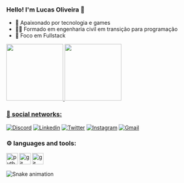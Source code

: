 ### Hello! I'm Lucas Oliveira 👋

- 🌱 Apaixonado por tecnologia e games
- ✍🏼 Formado em engenharia civil em transição para programação
- 🦾 Foco em Fullstack

<div>
  <a href="https://github.com/Lucasbxd">
  <img height="150em" src="https://github-readme-stats.vercel.app/api?username=lucasbxd&show_icons=true&theme=dark&include_all_commits=true&count_private=true"/>
  <img height="150em" src="https://github-readme-stats.vercel.app/api/top-langs/?username=lucasbxd&layout=compact&langs_count=16&theme=dark"/>
</div>

### 📌 social networks:

[![Discord](https://img.shields.io/badge/Discord-7289DA?style=for-the-badge&logo=discord&logoColor=white)]()
[![Linkedin](https://img.shields.io/badge/LinkedIn-0077B5?style=for-the-badge&logo=linkedin&logoColor=white)]()
[![Twitter](https://img.shields.io/badge/Twitter-1DA1F2?style=for-the-badge&logo=twitter&logoColor=white)]()
[![Instagram](https://img.shields.io/badge/Instagram-E4405F?style=for-the-badge&logo=instagram&logoColor=white)]()
[![Gmail](https://img.shields.io/badge/Gmail-D14836?style=for-the-badge&logo=gmail&logoColor=white)](mailto:oiveirabxd84@gmail.com)

### ⚙️ languages and tools:

<div>
  <img align="centeer" alt="python" height="30" widht="40"  src="https://cdn.jsdelivr.net/gh/devicons/devicon/icons/python/python-original.svg" />
  <img align="centeer" alt="git" height="30" widht="40"  src="https://cdn.jsdelivr.net/gh/devicons/devicon/icons/git/git-original.svg" />
  <img align="centeer" alt="git" height="30" widht="40"  src="https://cdn.jsdelivr.net/gh/devicons/devicon/icons/github/github-original.svg" />
  
  ![Snake animation](https://github.com/lucasbxd/lucasbxd/blob/output/github-contribution-grid-snake.svg)
</div>

